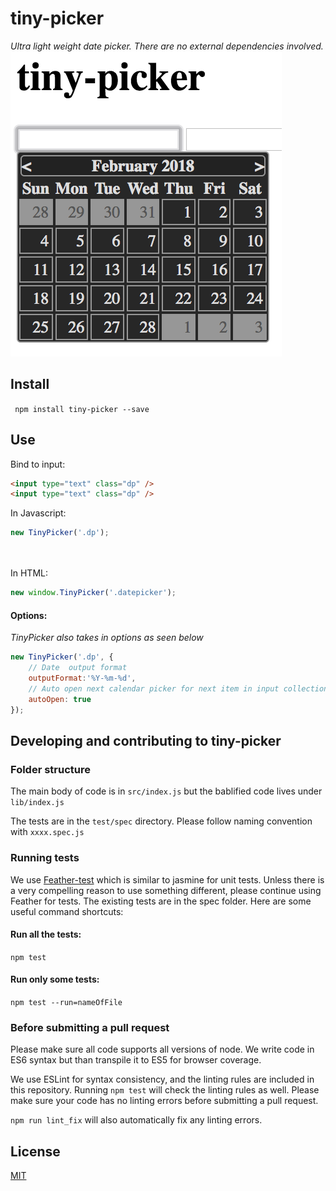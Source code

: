 # tiny-picker

*Ultra light weight date picker. There are no external dependencies involved.*
![Optional Text](./docs/example.png)
## Install

` npm install tiny-picker --save`

## Use

Bind to input:

```html
<input type="text" class="dp" />
<input type="text" class="dp" />
```
In Javascript:<br>
```js
new TinyPicker('.dp');
```
<br><br>
In HTML:<br>
```js
new window.TinyPicker('.datepicker');
```

#### Options:
*TinyPicker also takes in options as seen below*
```js
new TinyPicker('.dp', {
    // Date  output format
    outputFormat:'%Y-%m-%d',
    // Auto open next calendar picker for next item in input collection
    autoOpen: true
});
```

## Developing and contributing to tiny-picker
### Folder structure
The main body of code is in `src/index.js` but the bablified code lives under `lib/index.js`

The tests are in the `test/spec` directory. Please follow naming convention with `xxxx.spec.js`

### Running tests

We use [Feather-test](https://www.npmjs.com/package/feather-test) which is similar to jasmine for unit tests. Unless there is a very compelling reason to use something different, please continue using Feather for tests. The existing tests are in the spec folder. Here are some useful command shortcuts:

#### Run all the tests:

`npm test`

#### Run only some tests:

`npm test --run=nameOfFile`

### Before submitting a pull request

Please make sure all code supports all versions of node. We write code in ES6 syntax but than transpile it to ES5 for browser coverage.

We use ESLint for syntax consistency, and the linting rules are included in this repository. Running `npm test` will check the linting rules as well. Please make sure your code has no linting errors before submitting a pull request.

`npm run lint_fix` will also automatically fix any linting errors.

## License

[MIT](https://github.com/raymondborkowski/4loop/blob/master/LICENSE)
